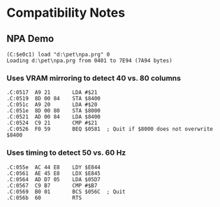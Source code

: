 # Compatibility Notes
## NPA Demo

```
(C:$e0c1) load "d:\pet\npa.prg" 0
Loading d:\pet\npa.prg from 0401 to 7E94 (7A94 bytes)
```

### Uses VRAM mirroring to detect 40 vs. 80 columns
```
.C:0517  A9 21       LDA #$21
.C:0519  8D 00 84    STA $8400
.C:051c  A9 20       LDA #$20
.C:051e  8D 00 80    STA $8000
.C:0521  AD 00 84    LDA $8400
.C:0524  C9 21       CMP #$21
.C:0526  F0 59       BEQ $0581  ; Quit if $8000 does not overwrite $8400
```

### Uses timing to detect 50 vs. 60 Hz
```
.C:055e  AC 44 E8    LDY $E844
.C:0561  AE 45 E8    LDX $E845
.C:0564  AD D7 05    LDA $05D7
.C:0567  C9 B7       CMP #$B7
.C:0569  B0 01       BCS $056C  ; Quit
.C:056b  60          RTS
```
